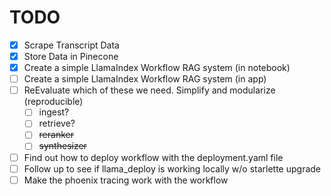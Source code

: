 # TODO

- [x] Scrape Transcript Data
- [x] Store Data in Pinecone
- [x] Create a simple LlamaIndex Workflow RAG system (in notebook)
- [ ] Create a simple LlamaIndex Workflow RAG system (in app)
- [ ] ReEvaluate which of these we need. Simplify and modularize (reproducible)
  - [ ] ingest?
  - [ ] retrieve?
  - [ ] ~~reranker~~
  - [ ] ~~synthesizer~~
- [ ] Find out how to deploy workflow with the deployment.yaml file
- [ ] Follow up to see if llama_deploy is working locally w/o starlette upgrade
- [ ] Make the phoenix tracing work with the workflow